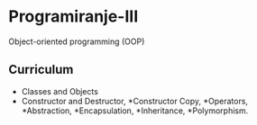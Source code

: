 # Programiranje-III
Object-oriented programming (OOP)



## Curriculum
* Classes and Objects 
* Constructor and Destructor,
*Constructor Copy,
*Operators,
*Abstraction, 
*Encapsulation, 
*Inheritance, 
*Polymorphism.
